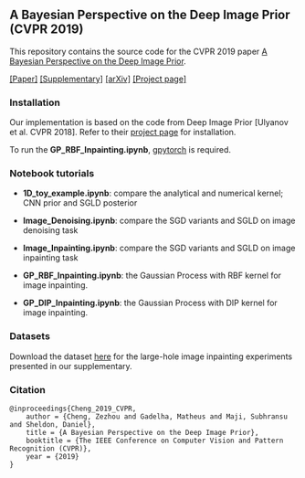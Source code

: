 ## A Bayesian Perspective on the Deep Image Prior (CVPR 2019)

This repository contains the source code for the CVPR 2019 paper <u>A Bayesian Perspective on the Deep Image Prior</u>. 

[[Paper]]()  [[Supplementary]]() [[arXiv]]() [[Project page]](https://people.cs.umass.edu/~zezhoucheng/gp-dip/)  


### Installation

Our implementation is based on the code from Deep Image Prior [Ulyanov et al. CVPR 2018]. Refer to their [project page](https://github.com/DmitryUlyanov/deep-image-prior) for installation. 

To run the **GP_RBF_Inpainting.ipynb**, [gpytorch](https://github.com/cornellius-gp/gpytorch) is required.

### Notebook tutorials

* **1D_toy_example.ipynb**: compare the analytical and numerical kernel; CNN prior and SGLD posterior

* **Image_Denoising.ipynb**: compare the SGD variants and SGLD on image denoising task

* **Image_Inpainting.ipynb**: compare the SGD variants and SGLD on image inpainting task


* **GP_RBF_Inpainting.ipynb**: the Gaussian Process with RBF kernel for image inpainting.
* **GP_DIP_Inpainting.ipynb**: the Gaussian Process with DIP kernel for image inpainting.


### Datasets 

Download the dataset [here](https://www.dropbox.com/sh/etej8iipw4fa75g/AABAA84Ng-ZqmJHNAVN6Bi5pa?dl=0) for the large-hole image inpainting experiments presented in our supplementary.

### Citation

```
@inproceedings{Cheng_2019_CVPR,
	author = {Cheng, Zezhou and Gadelha, Matheus and Maji, Subhransu and Sheldon, Daniel},
	title = {A Bayesian Perspective on the Deep Image Prior},
	booktitle = {The IEEE Conference on Computer Vision and Pattern Recognition (CVPR)},
	year = {2019}
}
```

